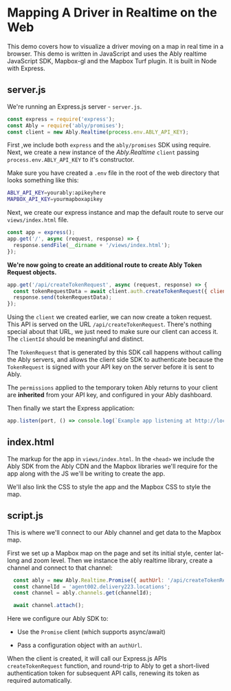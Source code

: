 # Mapping A Driver in Realtime on the Web

This demo covers how to visualize a driver moving on a map in real time in a browser. This demo is written in JavaScript and uses the Ably realtime JavaScript SDK, Mapbox-gl and the Mapbox Turf plugin. It is built in Node with Express.

## server.js

We're running an Express.js server - `server.js`.

```js
const express = require('express');
const Ably = require('ably/promises');
const client = new Ably.Realtime(process.env.ABLY_API_KEY);
```

First ,we include both `express` and the `ably/promises` SDK using require.
Next, we create a new instance of the *Ably.Realtime* `client` passing `process.env.ABLY_API_KEY` to it's constructor.

Make sure you have created a `.env` file in the root of the web directory that looks something like this:

```bash
ABLY_API_KEY=yourably:apikeyhere
MAPBOX_API_KEY=yourmapboxapikey
```

Next, we create our express instance and map the default route to serve our `views/index.html` file.

```js
const app = express();
app.get('/', async (request, response) => {
  response.sendFile(__dirname + '/views/index.html');
});
```

**We're now going to create an additional route to create Ably Token Request objects.**

```js
app.get('/api/createTokenRequest', async (request, response) => {
  const tokenRequestData = await client.auth.createTokenRequest({ clientId: 'ably-mapbox-sample' });
  response.send(tokenRequestData);
});
```

Using the `client` we created earlier, we can now create a token request. This API is served on the URL `/api/createTokenRequest`.
There's nothing special about that URL, we just need to make sure our client can access it. The `clientId` should be meaningful and distinct.

The `TokenRequest` that is generated by this SDK call happens without calling the Ably servers, and allows the client side SDK to authenticate
because the `TokenRequest` is signed with your API key on the server before it is sent to Ably.

The `permissions` applied to the temporary token Ably returns to your client are **inherited** from your API key, and configured in your Ably dashboard.

Then finally we start the Express application:

```js
app.listen(port, () => console.log(`Example app listening at http://localhost:${port}`))
```

## index.html

The markup for the app in `views/index.html`. In the `<head>` we include the Ably SDK from the Ably CDN and the Mapbox libraries we'll require for the app along with the JS we'll be writing to create the app.

We'll also link the CSS to style the app and the Mapbox CSS to style the map.

## script.js

This is where we'll connect to our Ably channel and get data to the Mapbox map.

First we set up a Mapbox map on the page and set its initial style, center lat-long and zoom level. Then we instance the ably realtime library, create a channel and connect to that channel:

```js
  const ably = new Ably.Realtime.Promise({ authUrl: '/api/createTokenRequest' });
  const channelId = 'agent002.delivery223.locations';  
  const channel = ably.channels.get(channelId);

  await channel.attach();
```

Here we configure our Ably SDK to:

* Use the `Promise` client (which supports async/await)

* Pass a configuration object with an `authUrl`.

When the client is created, it will call our Express.js APIs `createTokenRequest` function, and round-trip to Ably to get a short-lived authentication token for subsequent API calls, renewing its token as required automatically.

